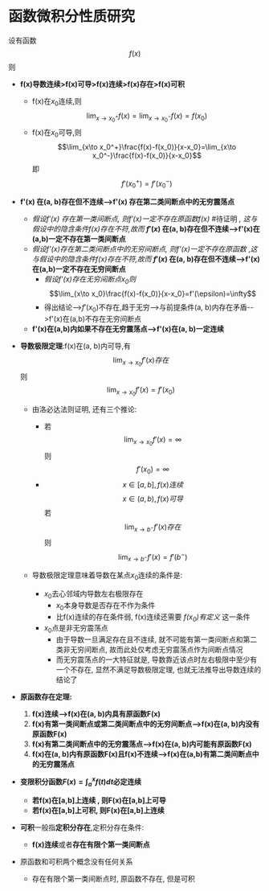 


# 函数微积分性质研究

设有函数$$f(x)$$
则

- **f(x)导数连续>f(x)可导>f(x)连续>f(x)存在>f(x)可积**
	- f(x)在$x_0$连续,则$$\lim_{x\to x_0^+}f(x)=\lim_{x \to x_0^-}f(x)=f(x_0)$$
	- f(x)在$x_0$可导,则$$\lim_{x\to x_0^+}\frac{f(x)-f(x_0)}{x-x_0}=\lim_{x\to x_0^-}\frac{f(x)-f(x_0)}{x-x_0}$$即$$f'(x_0^+)=f'(x_0^-)$$


- **f'(x) 在(a, b)存在但不连续-->f'(x) 存在第二类间断点中的无穷震荡点**
	- *假设$f'(x)$ 存在第一类间断点, 则$f'(x)$一定不存在原函数f(x)* #待证明 *, 这与假设中的隐含条件f(x)存在不符,故而* **$f'(x)$ 在(a, b)存在但不连续-->f'(x)在(a,b)一定不存在第一类间断点**
	- *假设f'(x)存在第二类间断点中的无穷间断点, 则f'(x)一定不存在原函数* ,*这与假设中的隐含条件f(x)存在不符,故而*  **$f'(x)$ 在(a, b)存在但不连续-->f'(x)在(a,b)一定不存在无穷间断点**
		- *假设f'(x)存在无穷间断点$x_0$则*$$\lim_{x\to x_0}\frac{f(x)-f(x_0)}{x-x_0}=f'(\epsilon)=\infty$$
		- 得出结论-->$f'(x_0)$不存在,趋于无穷-->与前提条件(a, b)内存在矛盾-->f'(x)在(a,b)不存在无穷间断点
	- **f'(x)在(a,b)内如果不存在无穷震荡点-->f'(x)在(a, b)一定连续**


- **导数极限定理**:f(x)在(a, b)内可导,有$$\lim_{x\to x_0} f'(x)存在$$
	则$$\lim_{x\to x_0} f'(x)=f'(x_0)$$
	- 由洛必达法则证明, 还有三个推论:
		- 若$$\lim_{x\to x_0}f'(x)=\infty$$则$$f'(x_0) = \infty$$
		- $$x\in[a,b],f(x)连续$$$$x\in(a,b),f(x)可导$$若$$\lim_{x\to b^-}f'(x)存在$$则$$\lim_{x\to b^-}f'(x)=f'(b^-)$$

	- 导数极限定理意味着导数在某点$x_0$连续的条件是: 
		- $x_0$去心邻域内导数左右极限存在
			- $x_0$本身导数是否存在不作为条件
			- 比f(x)连续的存在条件弱, f(x)连续还需要 *$f(x_0)$有定义* 这一条件 
		- $x_0$点是非无穷震荡点
			- 由于导数一旦满足存在且不连续, 就不可能有第一类间断点和第二类非无穷间断点, 故而此处仅考虑无穷震荡点作为间断点情况
			- 而无穷震荡点的一大特征就是, 导数靠近该点时左右极限中至少有一个不存在, 显然不满足导数极限定理, 也就无法推导出导数连续的结论了


- **原函数存在定理:**
	1. **f(x)连续-->f(x)在(a, b)内具有原函数F(x)**
	2. **f(x)有第一类间断点或第二类间断点中的无穷间断点-->f(x)在(a, b)内没有原函数F(x)**
	3. **f(x)有第二类间断点中的无穷震荡点-->f(x)在(a, b)内可能有原函数F(x)**
	4. **f(x)在(a, b)内有原函数F(x)且f(x)不连续-->f(x)在(a,b)有第二类间断点中的无穷震荡点**


- **变限积分函数$F(x)=\int_a^x f(t)dt$必定连续**
	- **若f(x)在[a,b]上连续 , 则F(x)在[a,b]上可导**
	- **若f(x)在[a,b]上可积, 则F(x)在[a,b]上连续** 


- **可积**一般指**定积分存在**,定积分存在条件:
	- **f(x)连续**或者**存在有限个第一类间断点**


- 原函数和可积两个概念没有任何关系
	- 存在有限个第一类间断点时, 原函数不存在, 但是可积